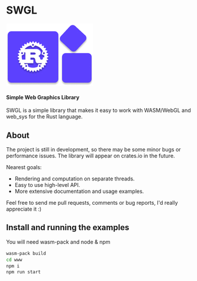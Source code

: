 # SWGL

 ![alt](https://github.com/JakubesP/swgl/blob/main/logo.jpg?raw=true)
 
#### Simple Web Graphics Library

SWGL is a simple library that makes it easy to work with WASM/WebGL and web_sys for the Rust language.

## About

The project is still in development, so there may be some minor bugs or performance issues. The library will appear on crates.io in the future.

Nearest goals:
- Rendering and computation on separate threads.
- Easy to use high-level API.
- More extensive documentation and usage examples. 

Feel free to send me pull requests, comments or bug reports, I'd really appreciate it :)

## Install and running the examples

You will need wasm-pack and node & npm

```sh
wasm-pack build
cd www
npm i
npm run start
```

